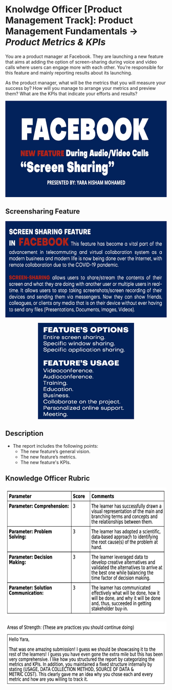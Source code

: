# Knolwdge Officer [Product Management Track]: Product Management Fundamentals -> _Product Metrics & KPIs_

You are a product manager at Facebook. They are launching a new feature that aims at adding the option of screen-sharing during voice and video calls where users can engage more with each other. You’re responsible for this feature and mainly reporting results about its launching.

As the product manager, what will be the metrics that you will measure your success by? How will you manage to arrange your metrics and preview them? What are the KPIs that indicate your efforts and results?
<p align="center">
<img src="https://github.com/yarahisham/Facebook-CaseStudy_Product-Metrics-and-KPIs/blob/master/Images/Screen%20Shot%202021-04-27%20at%201.00.25%20AM.jpg" alt="alt text" width="700" height="300" >
</p>

## Screensharing Feature
<p align="center">
<img src="https://github.com/yarahisham/Facebook-CaseStudy_Product-Metrics-and-KPIs/blob/master/Images/Screen%20Shot%202021-04-27%20at%201.03.20%20AM.jpg" alt="alt text" width="700" height="300" >
</p>

<p align="center">
<img src="https://github.com/yarahisham/Facebook-CaseStudy_Product-Metrics-and-KPIs/blob/master/Images/Screen%20Shot%202021-04-27%20at%201.03.42%20AM.jpg" alt="alt text" width="300" height="300" >
</p>

## Description
  - The report includes the following points:
     - The new feature’s general vision.
     - The new feature’s metrics.
     - The new feature's KPIs.

## Knowledge Officer Rubric
<p align="center">
<img src="https://github.com/yarahisham/Facebook-CaseStudy_Product-Metrics-and-KPIs/blob/master/Images/Screen%20Shot%202021-04-27%20at%201.28.40%20AM.jpg" alt="alt text" width="700" height="400" >
</p>

<p align="center">
<img src="https://github.com/yarahisham/Facebook-CaseStudy_Product-Metrics-and-KPIs/blob/master/Images/Screen%20Shot%202021-04-27%20at%201.28.50%20AM.jpg" alt="alt text" width="700" height="200" >
</p>
